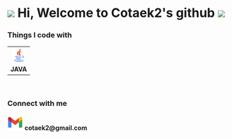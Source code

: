 <h1>
 <img src="https://emojis.slackmojis.com/emojis/images/1531849430/4246/blob-sunglasses.gif?1531849430" width="30"/>
  Hi, Welcome to Cotaek2's github
 <img src="https://emojis.slackmojis.com/emojis/images/1531849430/4246/blob-sunglasses.gif?1531849430" width="30"/>
</h1>

<h3>Things I code with</h3>
<table>
 <tr>
  <th>
   <img src="https://github.com/cotaek2/cotaek2/blob/cotaek.github.io/logo/free-icon-java-226777.png" height="30" width="30">   
  </th>
 </tr>
 <tr>
  <td><b>JAVA</b></td>
 </tr>
</table>

<br>
<h3>Connect with me</h3>
 <div><img src="./logo/Gmail.png" width=35 height=35 alt="Mail"> <strong>cotaek2@gmail.com</strong></div>
